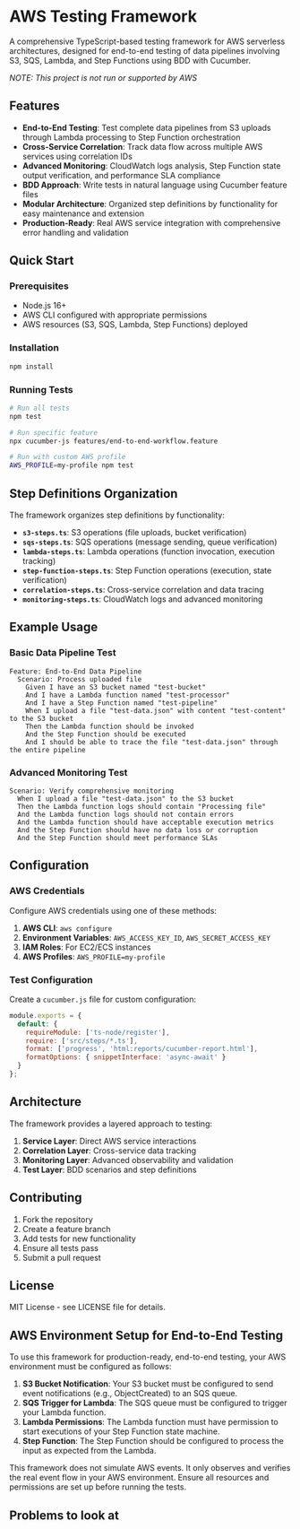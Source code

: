 # AWS Testing Framework

A comprehensive TypeScript-based testing framework for AWS serverless architectures, designed for end-to-end testing of data pipelines involving S3, SQS, Lambda, and Step Functions using BDD with Cucumber.

*NOTE: This project is not run or supported by AWS*

## Features

- **End-to-End Testing**: Test complete data pipelines from S3 uploads through Lambda processing to Step Function orchestration
- **Cross-Service Correlation**: Track data flow across multiple AWS services using correlation IDs
- **Advanced Monitoring**: CloudWatch logs analysis, Step Function state output verification, and performance SLA compliance
- **BDD Approach**: Write tests in natural language using Cucumber feature files
- **Modular Architecture**: Organized step definitions by functionality for easy maintenance and extension
- **Production-Ready**: Real AWS service integration with comprehensive error handling and validation

## Quick Start

### Prerequisites

- Node.js 16+
- AWS CLI configured with appropriate permissions
- AWS resources (S3, SQS, Lambda, Step Functions) deployed

### Installation

```bash
npm install
```

### Running Tests

```bash
# Run all tests
npm test

# Run specific feature
npx cucumber-js features/end-to-end-workflow.feature

# Run with custom AWS profile
AWS_PROFILE=my-profile npm test
```

## Step Definitions Organization

The framework organizes step definitions by functionality:

- **`s3-steps.ts`**: S3 operations (file uploads, bucket verification)
- **`sqs-steps.ts`**: SQS operations (message sending, queue verification)
- **`lambda-steps.ts`**: Lambda operations (function invocation, execution tracking)
- **`step-function-steps.ts`**: Step Function operations (execution, state verification)
- **`correlation-steps.ts`**: Cross-service correlation and data tracing
- **`monitoring-steps.ts`**: CloudWatch logs and advanced monitoring

## Example Usage

### Basic Data Pipeline Test

```gherkin
Feature: End-to-End Data Pipeline
  Scenario: Process uploaded file
    Given I have an S3 bucket named "test-bucket"
    And I have a Lambda function named "test-processor"
    And I have a Step Function named "test-pipeline"
    When I upload a file "test-data.json" with content "test-content" to the S3 bucket
    Then the Lambda function should be invoked
    And the Step Function should be executed
    And I should be able to trace the file "test-data.json" through the entire pipeline
```

### Advanced Monitoring Test

```gherkin
Scenario: Verify comprehensive monitoring
  When I upload a file "test-data.json" to the S3 bucket
  Then the Lambda function logs should contain "Processing file"
  And the Lambda function logs should not contain errors
  And the Lambda function should have acceptable execution metrics
  And the Step Function should have no data loss or corruption
  And the Step Function should meet performance SLAs
```

## Configuration

### AWS Credentials

Configure AWS credentials using one of these methods:

1. **AWS CLI**: `aws configure`
2. **Environment Variables**: `AWS_ACCESS_KEY_ID`, `AWS_SECRET_ACCESS_KEY`
3. **IAM Roles**: For EC2/ECS instances
4. **AWS Profiles**: `AWS_PROFILE=my-profile`

### Test Configuration

Create a `cucumber.js` file for custom configuration:

```javascript
module.exports = {
  default: {
    requireModule: ['ts-node/register'],
    require: ['src/steps/*.ts'],
    format: ['progress', 'html:reports/cucumber-report.html'],
    formatOptions: { snippetInterface: 'async-await' }
  }
};
```

## Architecture

The framework provides a layered approach to testing:

1. **Service Layer**: Direct AWS service interactions
2. **Correlation Layer**: Cross-service data tracking
3. **Monitoring Layer**: Advanced observability and validation
4. **Test Layer**: BDD scenarios and step definitions

## Contributing

1. Fork the repository
2. Create a feature branch
3. Add tests for new functionality
4. Ensure all tests pass
5. Submit a pull request

## License

MIT License - see LICENSE file for details.

## AWS Environment Setup for End-to-End Testing

To use this framework for production-ready, end-to-end testing, your AWS environment must be configured as follows:

1. **S3 Bucket Notification**: Your S3 bucket must be configured to send event notifications (e.g., ObjectCreated) to an SQS queue.
2. **SQS Trigger for Lambda**: The SQS queue must be configured to trigger your Lambda function.
3. **Lambda Permissions**: The Lambda function must have permission to start executions of your Step Function state machine.
4. **Step Function**: The Step Function should be configured to process the input as expected from the Lambda.

This framework does not simulate AWS events. It only observes and verifies the real event flow in your AWS environment. Ensure all resources and permissions are set up before running the tests.

## Problems to look at

